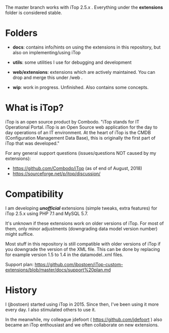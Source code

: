 The master branch works with iTop 2.5.x .
Everything under the **extensions** folder is considered stable.
 
# Folders
- **docs**: contains info/hints on using the extensions in this repository, but also on implementing/using iTop
- **utils**: some utilities I use for debugging and development
- **web/extensions**: extensions which are actively maintained. You can drop and merge this under <iTop folder>/web .

- **wip**: work in progress. Unfinished. Also contains some concepts.


# What is iTop?
iTop is an open source product by Combodo. "iTop stands for IT Operational Portal. iTop is an Open Source web application for the day to day operations of an IT environment. At the heart of iTop is the CMDB (Configuration Management Data Base), this is originally the first part of iTop that was developed." 

For any general support questions (issues/questions NOT caused by my extensions):
- https://github.com/Combodo/iTop (as of end of August, 2018)
- https://sourceforge.net/p/itop/discussion/



# Compatibility
I am developing ***unofficial*** extensions (simple tweaks, extra features) for iTop 2.5.x using PHP 7.1 and MySQL 5.7.

It's unknown if these extensions work on older versions of iTop. For most of them, only minor adjustments (downgrading data model version number) might suffice.

Most stuff in this repository is still compatible with older versions of iTop if you downgrade the version of the XML file. This can be done by replacing for example version 1.5 to 1.4 in the datamodel.<extension>.xml files. 

Support plan: https://github.com/jbostoen/iTop-custom-extensions/blob/master/docs/support%20plan.md

# History
I (jbostoen) started using iTop in 2015. Since then, I've been using it more every day. I also stimulated others to use it.

In the meanwhile, my colleague jdefoort ( https://github.com/jdefoort ) also became an iTop enthousiast and we often collaborate on new extensions.
